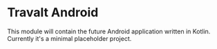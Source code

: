 # Travalt Android

This module will contain the future Android application written in Kotlin.
Currently it's a minimal placeholder project.
